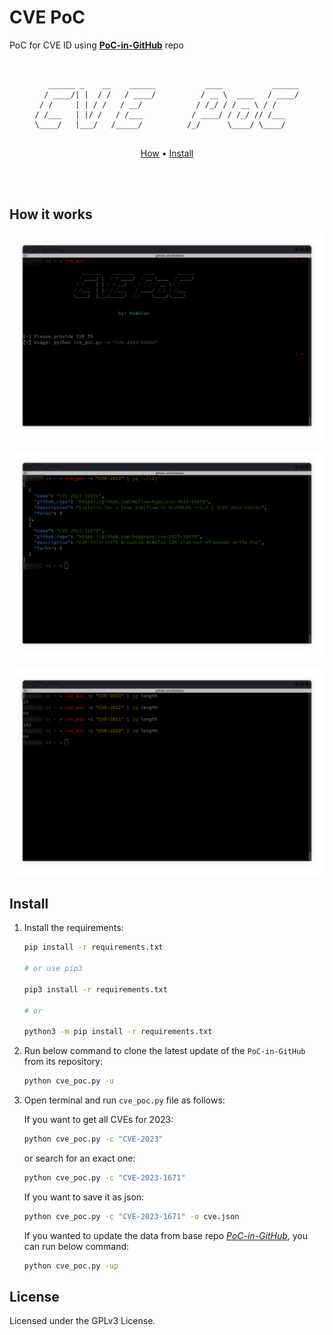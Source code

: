 # CVE PoC

PoC for CVE ID using [**PoC-in-GitHub**](https://github.com/nomi-sec/PoC-in-GitHub) repo

<pre align="center"><code>

   ______ _    __    ______           ____           ______
  / ____/| |  / /   / ____/          / __ \  ____   / ____/
 / /     | | / /   / __/            / /_/ / / __ \ / /     
/ /___   | |/ /   / /___           / ____/ / /_/ // /___   
\____/   |___/   /_____/          /_/      \____/ \____/   
                                                           
</pre></code>

<p align="center">
  <a href="#how-it-works">How</a> •
  <a href="#install">Install</a>
  </p>
<br><br>

## How it works

[![screenshot_001](./img/001.jpg)](./img/001.jpg)

[![screenshot_002](./img/002.jpg)](./img/002.jpg)

[![screenshot_003](./img/003.jpg)](./img/003.jpg)

## Install

1. Install the requirements:

   ```bash
   pip install -r requirements.txt

   # or use pip3

   pip3 install -r requirements.txt

   # or

   python3 -m pip install -r requirements.txt
   ```

2. Run below command to clone the latest update of the `PoC-in-GitHub` from its repository:
   
   ```bash
   python cve_poc.py -u
   ```

3. Open terminal and run `cve_poc.py` file as follows:

   If you want to get all CVEs for 2023:

   ```bash
   python cve_poc.py -c "CVE-2023"
   ```

   or search for an exact one:

   ```bash
   python cve_poc.py -c "CVE-2023-1671"
   ```

   If you want to save it as json:

   ```bash
   python cve_poc.py -c "CVE-2023-1671" -o cve.json
   ```

   If you wanted to update the data from base repo [_PoC-in-GitHub_](https://github.com/nomi-sec/PoC-in-GitHub), you can run below command:

   ```bash
   python cve_poc.py -up
   ```

## License

Licensed under the GPLv3 License.
